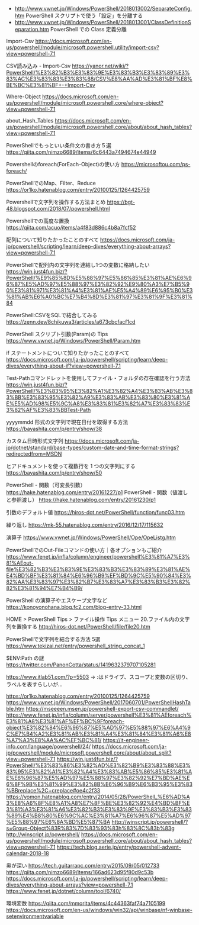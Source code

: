 - http://www.vwnet.jp/Windows/PowerShell/2018013002/SeparateConfig.htm PowerShell スクリプトで使う「設定」を分離する
- http://www.vwnet.jp/Windows/PowerShell/2018013001/ClassDefinitionSeparation.htm PowerShell での Class 定義分離

Import-Csv
https://docs.microsoft.com/en-us/powershell/module/microsoft.powershell.utility/import-csv?view=powershell-7.1

CSV読み込み - Import-Csv
https://yanor.net/wiki/?PowerShell/%E3%82%B3%E3%83%9E%E3%83%B3%E3%83%89%E3%83%AC%E3%83%83%E3%83%88/CSV%E8%AA%AD%E3%81%BF%E8%BE%BC%E3%81%BF+-+Import-Csv

Where-Object
https://docs.microsoft.com/en-us/powershell/module/microsoft.powershell.core/where-object?view=powershell-7.1

about_Hash_Tables
https://docs.microsoft.com/en-us/powershell/module/microsoft.powershell.core/about/about_hash_tables?view=powershell-7.1

PowerShellでもっといい条件文の書き方５選
https://qiita.com/nimzo6689/items/6c6443a7494674e44949

Powershellのforeach(ForEach-Object)の使い方
https://microsoftou.com/ps-foreach/

PowerShellでのMap、Filter、Reduce
https://or1ko.hatenablog.com/entry/20100125/1264425759

Powershellで文字列を操作する方法まとめ
https://bgt-48.blogspot.com/2018/07/powershell.html

Powershellでの高度な置換
https://qiita.com/acuo/items/a4f83d886c4b8a7fcf52

配列について知りたかったことのすべて
https://docs.microsoft.com/ja-jp/powershell/scripting/learn/deep-dives/everything-about-arrays?view=powershell-7.1

PowerShellで配列内の文字列を連結し1つの変数に格納したい
https://win.just4fun.biz/?PowerShell/%E9%85%8D%E5%88%97%E5%86%85%E3%81%AE%E6%96%87%E5%AD%97%E5%88%97%E3%82%92%E9%80%A3%E7%B5%90%E3%81%971%E3%81%A4%E3%81%AE%E5%A4%89%E6%95%B0%E3%81%AB%E6%A0%BC%E7%B4%8D%E3%81%97%E3%81%9F%E3%81%84

PowerShell:CSVをSQLで結合してみる
https://zenn.dev/8chikuwa3/articles/a673cbcfacf1cd

PowerShell スクリプト引数(Param)の Tips
https://www.vwnet.jp/Windows/PowerShell/Param.htm

if ステートメントについて知りたかったことのすべて
https://docs.microsoft.com/ja-jp/powershell/scripting/learn/deep-dives/everything-about-if?view=powershell-7.1

Test-Pathコマンドレットを使用してファイル・フォルダの存在確認を行う方法
https://win.just4fun.biz/?PowerShell/%E3%83%95%E3%82%A1%E3%82%A4%E3%83%AB%E3%83%BB%E3%83%95%E3%82%A9%E3%83%AB%E3%83%80%E3%81%AE%E5%AD%98%E5%9C%A8%E3%83%81%E3%82%A7%E3%83%83%E3%82%AF%E3%83%BBTest-Path

yyyymmdd 形式の文字列で現在日付を取得する方法
https://bayashita.com/p/entry/show/38

カスタム日時形式文字列
https://docs.microsoft.com/ja-jp/dotnet/standard/base-types/custom-date-and-time-format-strings?redirectedfrom=MSDN

ヒアドキュメントを使って複数行を 1 つの文字列にする
https://bayashita.com/p/entry/show/50

PowerShell - 関数（可変長引数）
https://hake.hatenablog.com/entry/20161227/p1
PowerShell - 関数（値渡しと参照渡し）
https://hake.hatenablog.com/entry/20161230/p1

引数のデフォルト値
https://hiros-dot.net/PowerShell/function/func03.htm

繰り返し
https://mk-55.hatenablog.com/entry/2016/12/17/115632

演算子
https://www.vwnet.jp/Windows/PowerShell/Ope/OpeListg.htm


PowerShellでのOut-Fileコマンドの使い方｜各オプションもご紹介
https://www.fenet.jp/infla/column/engineer/powershell%E3%81%A7%E3%81%AEout-file%E3%82%B3%E3%83%9E%E3%83%B3%E3%83%89%E3%81%AE%E4%BD%BF%E3%81%84%E6%96%B9%EF%BD%9C%E5%90%84%E3%82%AA%E3%83%97%E3%82%B7%E3%83%A7%E3%83%B3%E3%82%82%E3%81%94%E7%B4%B9/

PowerShell の演算子やエスケープ文字など
https://konoyonohana.blog.fc2.com/blog-entry-33.html

HOME > PowerShell Tips > ファイル操作 Tips メニュー
20.ファイル内の文字列を置換する
http://hiros-dot.net/PowerShell/file/file20.htm

PowerShellで文字列を結合する方法 5選
https://www.tekizai.net/entry/powershell_string_concat_1

$ENV:Path の謎
https://twitter.com/PanonCotta/status/1419632379707105281

https://www.itlab51.com/?p=5503
→ :はドライブ、スコープと変数の区切り、ラベルを表すらしいが…

https://or1ko.hatenablog.com/entry/20100125/1264425759
https://www.vwnet.jp/Windows/PowerShell/2017060701/PowerShellHashTable.htm
https://mseeeen.msen.jp/powershell-export-csv-commandlet/
https://www.fenet.jp/infla/column/server/powershell%E3%81%AEforeach%E3%81%A8%E3%81%AF%EF%BC%9Fforeach-object%E3%82%84%E6%96%87%E5%AD%97%E5%88%97%E6%A4%9C%E7%B4%A2%E3%81%AB%E3%81%A4%E3%81%84%E3%81%A6%E8%A7%A3%E8%AA%AC%EF%BC%81/
https://it-engineer-info.com/language/powershell/24/
https://docs.microsoft.com/ja-jp/powershell/module/microsoft.powershell.core/about/about_split?view=powershell-7.1
https://win.just4fun.biz/?PowerShell/%E3%83%86%E3%82%AD%E3%82%B9%E3%83%88%E3%83%95%E3%82%A1%E3%82%A4%E3%83%AB%E5%86%85%E3%81%AE%E6%96%87%E5%AD%97%E5%88%97%E3%82%92%E7%BD%AE%E6%8F%9B%E3%81%99%E3%82%8B%E6%96%B9%E6%B3%95%E3%83%BBreplace%2C+creplace#oe4c2f33
https://yomon.hatenablog.com/entry/2014/05/28/PowerShell_%E6%AD%A3%E8%A6%8F%E8%A1%A8%E7%8F%BE%E3%82%92%E4%BD%BF%E3%81%A3%E3%81%A6%E3%82%B3%E3%83%9E%E3%83%B3%E3%83%89%E4%B8%80%E6%9C%AC%E3%81%A7%E6%96%87%E5%AD%97%E5%88%97%E6%8A%BD%E5%87%BA
http://winscript.jp/powershell/?s=Group-Object%83R%83%7D%83%93%83h%83%8C%83b%83g
http://winscript.jp/powershell/
https://docs.microsoft.com/en-us/powershell/module/microsoft.powershell.core/about/about_hash_tables?view=powershell-7.1
https://tech.blog.aerie.jp/entry/powershell-advent-calendar-2018-18

奥が深い
https://tech.guitarrapc.com/entry/2015/09/05/012733
https://qiita.com/nimzo6689/items/166ad623d95f80d9c53b
https://docs.microsoft.com/ja-jp/powershell/scripting/learn/deep-dives/everything-about-arrays?view=powershell-7.1
https://www.fenet.jp/dotnet/column/tool/6740/

環境変数
https://qiita.com/mmorita/items/4c44363faf74a7105199
https://docs.microsoft.com/en-us/windows/win32/api/winbase/nf-winbase-setenvironmentvariable
